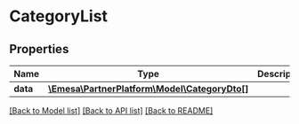 # CategoryList

## Properties
Name | Type | Description | Notes
------------ | ------------- | ------------- | -------------
**data** | [**\Emesa\PartnerPlatform\Model\CategoryDto[]**](CategoryDto.md) |  | [optional] 

[[Back to Model list]](../../README.md#documentation-for-models) [[Back to API list]](../../README.md#documentation-for-api-endpoints) [[Back to README]](../../README.md)


